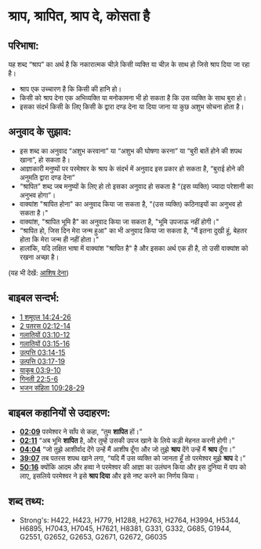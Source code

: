 # श्राप, श्रापित, श्राप दे, कोसता है #

## परिभाषा: ##

यह शब्द “श्राप” का अर्थ है कि नकारात्मक चीज़े किसी व्यक्ति या चीज़ के साथ हो जिसे श्राप दिया जा रहा है।

* श्राप एक उच्चारण है कि किसी की हानि हो।
* किसी को श्राप देना एक अभिव्यक्ति या मनोकामना भी हो सकता है कि उस व्यक्ति के साथ बुरा हो।
* इसका संदर्भ किसी के लिए किसी के द्वारा दण्ड देना या दिया जाना या कुछ अशुभ सोचना होता है।

## अनुवाद के सुझाव: ##

* इस शब्द का अनुवाद “अशुभ करवाना” या “अशुभ की घोषणा करना” या “बुरी बातें होने की शपथ खाना”, हो सकता है।
* आज्ञाकारी मनुष्यों पर परमेश्वर के श्राप के संदर्भ में अनुवाद इस प्रकार हो सकता है, “बुराई होने की अनुमति द्वारा दण्ड देना”
* “श्रापित” शब्द जब मनुष्यों के लिए हो तो इसका अनुवाद हो सकता है “(इस व्यक्ति) ज्यादा परेशानी का अनुभव होगा”।
* वाक्यांश "श्रापित होना" का अनुवाद किया जा सकता है, "(उस व्यक्ति) कठिनाइयों का अनुभव हो सकता है।"
* वाक्यांश, "श्रापित भूमि है" का अनुवाद किया जा सकता है, "भूमि उपजाऊ नहीं होगी।"
* “श्रापित हो, जिस दिन मेरा जन्म हुआ" का भी अनुवाद किया जा सकता है, "मैं इतना दुखी हूं, बेहतर होता कि मेरा जन्म ही नहीं होता।"
* हालांकि, यदि लक्षित भाषा में वाक्यांश "श्रापित है" है और इसका अर्थ एक ही है, तो उसी वाक्यांश को रखना अच्छा है।

(यह भी देखें: [आशिष देना](../kt/bless.md))

## बाइबल सन्दर्भ: ##

* [1 शमूएल 14:24-26](rc://hi/tn/help/1sa/14/24)
* [2 पतरस 02:12-14](rc://hi/tn/help/2pe/02/12)
* [गलातियों 03:10-12](rc://hi/tn/help/gal/03/10)
* [गलातियों 03:15-16](rc://hi/tn/help/gal/03/13)
* [उत्पत्ति 03:14-15](rc://hi/tn/help/gen/03/14)
* [उत्पत्ति 03:17-19](rc://hi/tn/help/gen/03/17)
* [याकूब 03:9-10](rc://hi/tn/help/jas/03/09)
* [गिनती 22:5-6](rc://hi/tn/help/num/22/05)
* [भजन संहिता 109:28-29](rc://hi/tn/help/psa/109/028)

## बाइबल कहानियों से उदाहरण: ##

* __[02:09](rc://hi/tn/help/obs/02/09)__ परमेश्वर ने साँप से कहा, “तुम __शापित__ हों।”
* __[02:11](rc://hi/tn/help/obs/02/11)__ “अब भूमि __शापित__ है, और तुम्हें उसकी उपज खाने के लिये कड़ी मेहनत करनी होगी।”
* __[04:04](rc://hi/tn/help/obs/04/04)__ “जो तुझे आशीर्वाद देंगे उन्हें मैं आशीष दूँगा और जो    तुझे __श्राप__ देंगे उन्हें मैं __श्राप__ दूँगा।”
* __[39:07](rc://hi/tn/help/obs/39/07)__ तब पतरस शपथ खाने लगा, “यदि मैं उस व्यक्ति को जानता हूँ तो परमेश्वर मुझे __श्राप__ दे।”
* __[50:16](rc://hi/tn/help/obs/50/16)__ क्योंकि आदम और हव्वा ने परमेश्वर की आज्ञा का उलंघन किया और इस दुनिया में पाप को लाए, इसलिये परमेश्वर ने इसे __श्राप दिया__ और इसे नष्ट करने का निर्णय किया।


## शब्द तथ्य: ##

* Strong's: H422, H423, H779, H1288, H2763, H2764, H3994, H5344, H6895, H7043, H7045, H7621, H8381, G331, G332, G685, G1944, G2551, G2652, G2653, G2671, G2672, G6035
